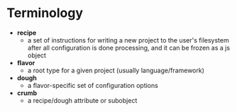 # Terminology

- **recipe**
	- a set of instructions for writing a new project to the user's filesystem after all configuration is done processing, and it can be frozen as a js object
- **flavor**
	- a root type for a given project (usually language/framework)
- **dough**
	- a flavor-specific set of configuration options
- **crumb**
	- a recipe/dough attribute or subobject
